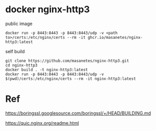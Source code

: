 # docker nginx-http3

public image
```
docker run -p 8443:8443 -p 8443:8443/udp -v <path to>/certs:/etc/nginx/certs --rm -it ghcr.io/masanetes/nginx-http3:latest
```

self build
```
git clone https://github.com/masanetes/nginx-http3.git
cd nginx-http3
docker build . -t nginx-http3:latest
docker run -p 8443:8443 -p 8443:8443/udp -v $(pwd)/certs:/etc/nginx/certs --rm -it nginx-http3:latest
```

# Ref

https://boringssl.googlesource.com/boringssl/+/HEAD/BUILDING.md

https://quic.nginx.org/readme.html
